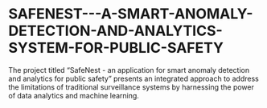 # SAFENEST---A-SMART-ANOMALY-DETECTION-AND-ANALYTICS-SYSTEM-FOR-PUBLIC-SAFETY
The  project titled “SafeNest - an application for smart anomaly detection and analytics for public safety” presents an integrated approach to address the limitations of traditional surveillance systems by harnessing the power of data analytics and machine learning.
